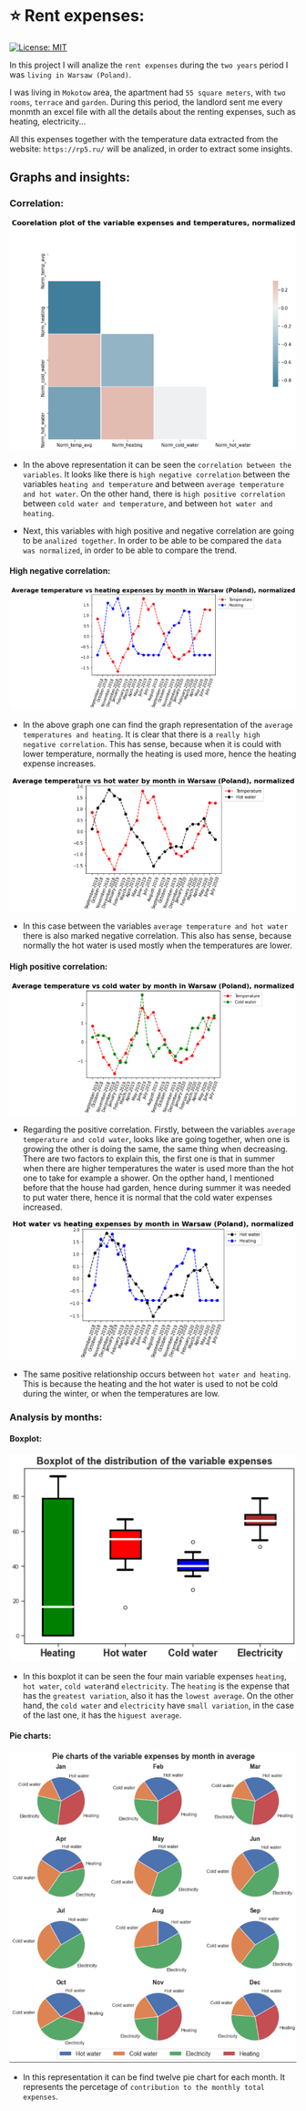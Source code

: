 # :star: Rent expenses:

[![License: MIT](https://img.shields.io/badge/License-MIT-yellow.svg)](https://opensource.org/licenses/MIT)

In this project I will analize the `rent expenses` during the `two years` period I was `living in Warsaw (Poland)`.

I was living in `Mokotow` area, the apartment had `55 square meters`, with `two rooms`, `terrace` and `garden`. During this period, the landlord sent me every monmth an excel file with all the details about the renting expenses, such as heating, electricity...

All this expenses together with the temperature data extracted from the website: `https://rp5.ru/` will be analized, in order to extract some insights.

## Graphs and insights:

### Correlation:

![alt text](https://github.com/lajobu/Data-analysis/blob/master/2%20Renting%20expenses/Graphs/Screenshot%202020-09-25%20at%2012.14.39.png)

* In the above representation it can be seen the `correlation between the variables`. It looks like there is `high negative correlation` between the variables `heating and temperature` and between `average temperature and hot water`. On the other hand, there is `high positive correlation` between `cold water and temperature`, and between `hot water and heating`.

* Next, this variables with high positive and negative correlation are going to be `analized together`. In order to be able to be compared the `data was normalized`, in order to be able to compare the trend.

#### High negative correlation:

![alt text](https://github.com/lajobu/Data-analysis/blob/master/2%20Renting%20expenses/Graphs/Screenshot%202020-09-25%20at%2012.13.48.png)

* In the above graph one can find the graph representation of the  `average temperatures and heating`. It is clear that there is a `really high negative correlation`. This has sense, because when it is could with lower temperature, normally the heating is used more, hence the heating expense increases.

![alt text](https://github.com/lajobu/Data-analysis/blob/master/2%20Renting%20expenses/Graphs/Screenshot%202020-09-25%20at%2012.14.19.png)

* In this case between the variables `average temperature and hot water` there is also marked negative correlation. This also has sense, because normally the hot water is used mostly when the temperatures are lower.

#### High positive correlation:

![alt text](https://github.com/lajobu/Data-analysis/blob/master/2%20Renting%20expenses/Graphs/Screenshot%202020-09-25%20at%2012.14.07.png)

* Regarding the positive correlation. Firstly, between the variables `average temperature and cold water`, looks like are going together, when one is growing the other is doing the same, the same thing when decreasing. There are two factors to explain this, the first one is that in summer when there are higher temperatures the water is used more than the hot one to take for example a shower. On the opther hand, I mentioned before that the house had garden, hence during summer it was needed to put water there, hence it is normal that the cold water expenses increased.

![alt text](https://github.com/lajobu/Data-analysis/blob/master/2%20Renting%20expenses/Graphs/Screenshot%202020-09-25%20at%2012.14.26.png)

* The same positive relationship occurs between `hot water and heating`. This is because the heating and the hot water is used to not be cold during the winter, or when the temperatures are low.

### Analysis by months:

#### Boxplot:

![alt text](https://github.com/lajobu/Data-analysis/blob/master/2%20Renting%20expenses/Graphs/Screenshot%202020-09-25%20at%2011.30.04.png)

* In this boxplot it can be seen the four main variable expenses `heating`, `hot water`, `cold water`and `electricity`. The `heating` is the expense that has the `greatest variation`, also it has the `lowest average`. On the other hand, the `cold water` and `electricity` have `small variation`, in the case of the last one, it has the `higuest average`.

#### Pie charts:

![alt text](https://github.com/lajobu/Data-analysis/blob/master/2%20Renting%20expenses/Graphs/Screenshot%202020-09-25%20at%2011.30.19.png)

* In this representation it can be find twelve pie chart for each month. It represents the percetage of `contribution to the monthly total expenses`.
